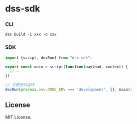 # dss-sdk

### CLI

```JavaScript
dss build -i xxx -o xxx
```

### SDK

```JavaScript
import {script, devRun} from "dss-sdk";

export const main = script(function(payload, context) {
  // ~
})

// 方便测试运行
devRun(process.env.NODE_ENV === 'development', {}, main);
```

## License

MIT License.
